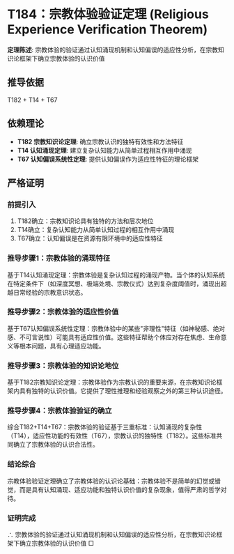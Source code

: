 # T184：宗教体验验证定理 (Religious Experience Verification Theorem)

**定理陈述**: 宗教体验的验证通过认知涌现机制和认知偏误的适应性分析，在宗教知识论框架下确立宗教体验的认识价值

## 推导依据
T182 + T14 + T67

## 依赖理论
- **T182 宗教知识论定理**: 确立宗教认识的独特有效性和方法特征
- **T14 认知涌现定理**: 建立复杂认知能力从简单过程相互作用中涌现
- **T67 认知偏误系统性定理**: 提供认知偏误作为适应性特征的理论框架

## 严格证明

### 前提引入
1. T182确立：宗教知识论具有独特的方法和层次地位
2. T14确立：复杂认知能力从简单认知过程的相互作用中涌现
3. T67确立：认知偏误是在资源有限环境中的适应性特征

### 推导步骤1：宗教体验的涌现特征
基于T14认知涌现定理：宗教体验是复杂认知过程的涌现产物。当个体的认知系统在特定条件下（如深度冥想、极端处境、宗教仪式）达到复杂度阈值时，涌现出超越日常经验的宗教意识状态。

### 推导步骤2：宗教体验的适应性价值
基于T67认知偏误系统性定理：宗教体验中的某些"非理性"特征（如神秘感、绝对感、不可言说性）可能具有适应性价值。这些特征帮助个体应对存在焦虑、生命意义等根本问题，具有心理适应功能。

### 推导步骤3：宗教体验的知识论地位
基于T182宗教知识论定理：宗教体验作为宗教认识的重要来源，在宗教知识论框架内具有独特的认识价值。它提供了理性推理和经验观察之外的第三种认识途径。

### 推导步骤4：宗教体验验证的确立
综合T182+T14+T67：宗教体验的验证基于三重标准：认知涌现的复杂性（T14），适应性功能的有效性（T67），宗教认识的独特性（T182）。这些标准共同确立了宗教体验的认识合法性。

### 结论综合
宗教体验验证定理确立了宗教体验的认识论基础：宗教体验不是简单的幻觉或错觉，而是具有认知涌现、适应功能和独特认识价值的复杂现象，值得严肃的哲学对待。

### 证明完成
∴ 宗教体验的验证通过认知涌现机制和认知偏误的适应性分析，在宗教知识论框架下确立宗教体验的认识价值 □